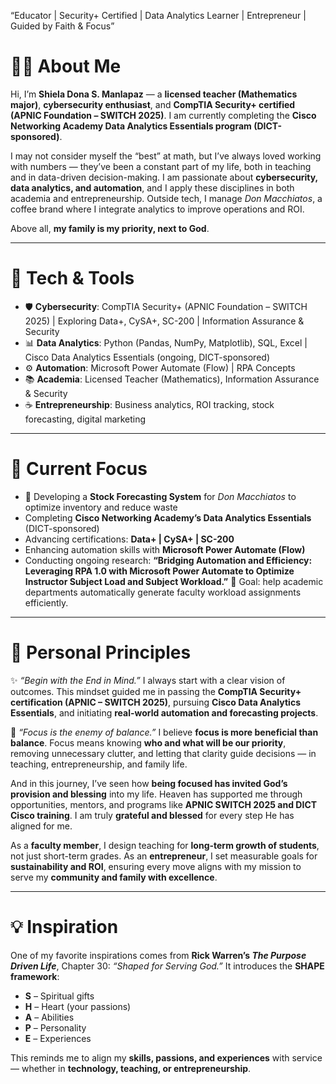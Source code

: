 “Educator | Security+ Certified | Data Analytics Learner | Entrepreneur | Guided by Faith & Focus”

# 👩‍💻 About Me

Hi, I’m **Shiela Dona S. Manlapaz** — a **licensed teacher (Mathematics major)**, **cybersecurity enthusiast**, and **CompTIA Security+ certified (APNIC Foundation – SWITCH 2025)**. I am currently completing the **Cisco Networking Academy Data Analytics Essentials program (DICT-sponsored)**.

I may not consider myself the “best” at math, but I’ve always loved working with numbers — they’ve been a constant part of my life, both in teaching and in data-driven decision-making. I am passionate about **cybersecurity, data analytics, and automation**, and I apply these disciplines in both academia and entrepreneurship. Outside tech, I manage *Don Macchiatos*, a coffee brand where I integrate analytics to improve operations and ROI.

Above all, **my family is my priority, next to God**.

---

# 🔧 Tech & Tools

* 🛡️ **Cybersecurity**: CompTIA Security+ (APNIC Foundation – SWITCH 2025) | Exploring Data+, CySA+, SC-200 | Information Assurance & Security
* 📊 **Data Analytics**: Python (Pandas, NumPy, Matplotlib), SQL, Excel | Cisco Data Analytics Essentials (ongoing, DICT-sponsored)
* ⚙️ **Automation**: Microsoft Power Automate (Flow) | RPA Concepts
* 📚 **Academia**: Licensed Teacher (Mathematics), Information Assurance & Security
* ☕ **Entrepreneurship**: Business analytics, ROI tracking, stock forecasting, digital marketing

---

# 📌 Current Focus

* 🔮 Developing a **Stock Forecasting System** for *Don Macchiatos* to optimize inventory and reduce waste
* Completing **Cisco Networking Academy’s Data Analytics Essentials** (DICT-sponsored)
* Advancing certifications: **Data+ | CySA+ | SC-200**
* Enhancing automation skills with **Microsoft Power Automate (Flow)**
* Conducting ongoing research:
  **“Bridging Automation and Efficiency: Leveraging RPA 1.0 with Microsoft Power Automate to Optimize Instructor Subject Load and Subject Workload.”**
  🎯 Goal: help academic departments automatically generate faculty workload assignments efficiently.

---

# 🌱 Personal Principles

✨ *“Begin with the End in Mind.”*
I always start with a clear vision of outcomes. This mindset guided me in passing the **CompTIA Security+ certification (APNIC – SWITCH 2025)**, pursuing **Cisco Data Analytics Essentials**, and initiating **real-world automation and forecasting projects**.

📌 *“Focus is the enemy of balance.”*
I believe **focus is more beneficial than balance**. Focus means knowing **who and what will be our priority**, removing unnecessary clutter, and letting that clarity guide decisions — in teaching, entrepreneurship, and family life.

And in this journey, I’ve seen how **being focused has invited God’s provision and blessing** into my life. Heaven has supported me through opportunities, mentors, and programs like **APNIC SWITCH 2025 and DICT Cisco training**. I am truly **grateful and blessed** for every step He has aligned for me.

As a **faculty member**, I design teaching for **long-term growth of students**, not just short-term grades.
As an **entrepreneur**, I set measurable goals for **sustainability and ROI**, ensuring every move aligns with my mission to serve my **community and family with excellence**.

---

# 💡 Inspiration

One of my favorite inspirations comes from **Rick Warren’s *The Purpose Driven Life***, Chapter 30: *“Shaped for Serving God.”* It introduces the **SHAPE framework**:

* **S** – Spiritual gifts
* **H** – Heart (your passions)
* **A** – Abilities
* **P** – Personality
* **E** – Experiences

This reminds me to align my **skills, passions, and experiences** with service — whether in **technology, teaching, or entrepreneurship**.
